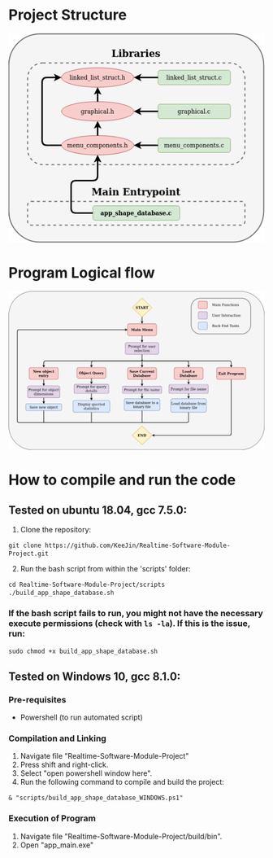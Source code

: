 # Project Structure
<img src="./graphics/file_structure.png">

# Program Logical flow
<img src="./graphics/program_logic.png">

# How to compile and run the code

## Tested on ubuntu 18.04, gcc 7.5.0:
1. Clone the repository: 
```
git clone https://github.com/KeeJin/Realtime-Software-Module-Project.git
```
2. Run the bash script from within the 'scripts' folder:
```
cd Realtime-Software-Module-Project/scripts
./build_app_shape_database.sh
```
### If the bash script fails to run, you might not have the necessary execute permissions (check with ```ls -la```). If this is the issue, run: 
```
sudo chmod +x build_app_shape_database.sh
```

## Tested on Windows 10, gcc 8.1.0:
### Pre-requisites
- Powershell (to run automated script)

### Compilation and Linking
1. Navigate file "Realtime-Software-Module-Project"
2. Press shift and right-click.
3. Select "open powershell window here".
4. Run the following command to compile and build the project: 
```
& "scripts/build_app_shape_database_WINDOWS.ps1"
```

### Execution of Program
1. Navigate file "Realtime-Software-Module-Project/build/bin".
2. Open "app_main.exe"
